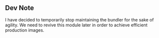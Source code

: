 ## Dev Note

I have decided to temporarily stop maintaining the bundler for the sake of agility.
We need to revive this module later in order to achieve efficient production images.
